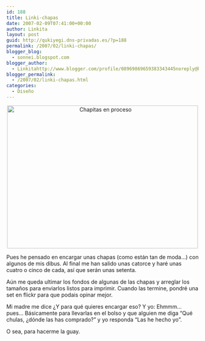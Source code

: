 ```yaml
---
id: 188
title: Linki-chapas
date: 2007-02-09T07:41:00+00:00
author: Linkita
layout: post
guid: http://qukiyegi.dns-privadas.es/?p=188
permalink: /2007/02/linki-chapas/
blogger_blog:
  - sonnei.blogspot.com
blogger_author:
  - Linkitahttp://www.blogger.com/profile/08969869659383343445noreply@blogger.com
blogger_permalink:
  - /2007/02/linki-chapas.html
categories:
  - Diseño
---
```

<div style="text-align: center;">
  <a href="http://www.flickr.com/photos/linkita/384090758/" title="Chpas en proceso"><img src="http://farm1.static.flickr.com/146/384090758_0fdb1dc4f9.jpg" alt="Chapitas en proceso" border="0" height="375" width="500" /></a>
</div>

Pues he pensado en encargar unas chapas (como están tan de moda&#8230;) con algunos de mis dibus. Al final me han salido unas catorce y haré unas cuatro o cinco de cada, así que serán unas setenta.

Aún me queda ultimar los fondos de algunas de las chapas y arreglar los tamaños para enviarlos listos para imprimir. Cuando las termine, pondré una set en flickr para que podais opinar mejor.

Mi madre me dice ¿Y para qué quieres encargar eso? Y yo: Ehmmm&#8230; pues&#8230; Básicamente para llevarlas en el bolso y que alguien me diga &#8220;Qué chulas, ¿dónde las has comprado?&#8221; y yo responda &#8220;Las he hecho yo&#8221;.

O sea, para hacerme la guay.